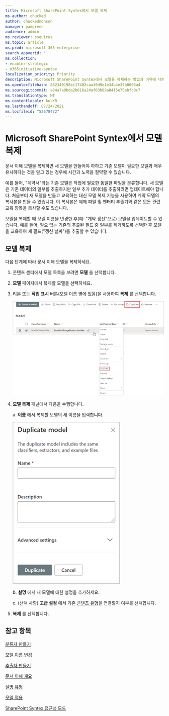 ```yaml
---
title: Microsoft SharePoint Syntex에서 모델 복제
ms.author: chucked
author: chuckedmonson
manager: pamgreen
audience: admin
ms.reviewer: ssquires
ms.topic: article
ms.prod: microsoft-365-enterprise
search.appverid: ''
ms.collection:
- enabler-strategic
- m365initiative-syntex
localization_priority: Priority
description: Microsoft SharePoint Syntex에서 모델을 복제하는 방법과 이유에 대해 자세히 알 수 있습니다.
ms.openlocfilehash: 882340198ec17402caa30d9e1e34b4e37b0096a4
ms.sourcegitcommit: a84a7a9bda2b616a24af03b89a84f5e75ebfc0c7
ms.translationtype: HT
ms.contentlocale: ko-KR
ms.lasthandoff: 07/24/2021
ms.locfileid: "53578472"
---
```

# <a name="duplicate-a-model-in-microsoft-sharepoint-syntex"></a>Microsoft SharePoint Syntex에서 모델 복제

문서 이해 모델을 복제하면 새 모델을 만들어야 하하고 기존 모델이 필요한 모델과 매우 유사하다는 것을 알고 있는 경우에 시간과 노력을 절약할 수 있습니다.

예를 들어, "계약서"라는 기존 모델은 작업에 필요한 동일한 파일을 분류합니다. 새 모델은 기존 데이터의 일부를 추출하지만 일부 추가 데이터를 추출하려면 업데이트해야 합니다. 처음부터 새 모델을 만들고 교육하는 대신 모델 복제 기능을 사용하여 계약 모델의 복사본을 만들 수 있습니다. 이 복사본은 예제 파일 및 엔터티 추출기와 같은 모든 관련 교육 항목을 복사할 수도 있습니다.

모델을 복제할 때 모델 이름을 변경한 후(예: "계약 갱신"으로) 모델을 업데이트할 수 있습니다. 예를 들어, 필요 없는 기존의 추출된 필드 중 일부를 제거하도록 선택한 후 모델을 교육하여 새 필드("갱신 날짜")를 추출할 수 있습니다.

## <a name="duplicate-a-model"></a>모델 복제

다음 단계에 따라 문서 이해 모델을 복제하세요.

1. 콘텐츠 센터에서 모델 목록을 보려면 **모델** 을 선택합니다.

2. **모델** 페이지에서 복제할 모델을 선택하세요.

3. 리본 또는 **작업 표시** 버튼(모델 이름 옆에 있음)을 사용하여 **복제** 를 선택합니다.</br>

    ![복제 옵션이 강조 표시된 선택된 모델을 보여주는 모델 페이지의 스크린샷입니다.](../media/content-understanding/select-model-duplicate-both.png) </br>

4. **모델 복제** 패널에서 다음을 수행합니다.

   a. **이름** 에서 복제할 모델의 새 이름을 입력합니다.</br>

    ![모델 복제 패널을 보여주는 스크린샷입니다.](../media/content-understanding/duplicate-model-panel.png) </br>

   b. **설명** 에서 새 모델에 대한 설명을 추가하세요.

   c. (선택 사항) **고급 설정** 에서 기존 [콘텐츠 유형](/sharepoint/governance/content-type-and-workflow-planning#content-type-overview)을 연결할지 여부를 선택합니다.

5. **복제** 를 선택합니다.

## <a name="see-also"></a>참고 항목
[분류자 만들기](create-a-classifier.md)

[모델 이름 변경](rename-a-model.md)

[추출자 만들기](create-an-extractor.md)

[문서 이해 개요](document-understanding-overview.md)

[설명 유형](explanation-types-overview.md)

[모델 적용](apply-a-model.md) 

[SharePoint Syntex 접근성 모드](accessibility-mode.md)